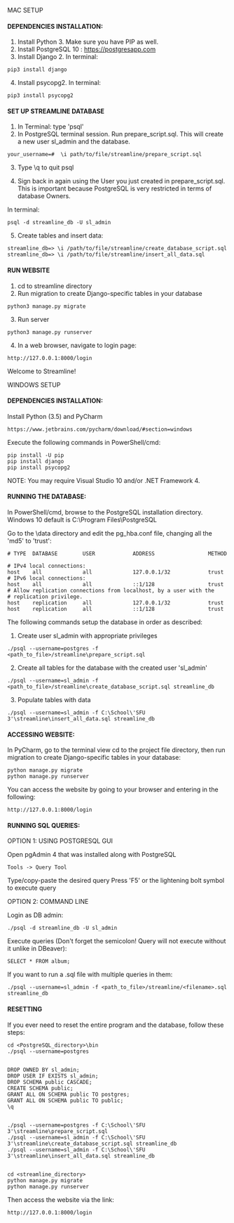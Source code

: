 MAC SETUP

####  DEPENDENCIES INSTALLATION:
1. Install Python 3. Make sure you have PIP as well.
2. Install PostgreSQL 10 : https://postgresapp.com
3. Install Django 2. In terminal:
```
pip3 install django
```
4. Install psycopg2. In terminal:
```
pip3 install psycopg2
```
####  SET UP STREAMLINE DATABASE

1. In Terminal: type 'psql'
2. In PostgreSQL terminal session. Run prepare_script.sql. This will create a new user sl_admin and the database. 
```
your_username=#  \i path/to/file/streamline/prepare_script.sql
```

3. Type \q to quit psql

4. Sign back in again using the User you just created in prepare_script.sql.
This is important because PostgreSQL is very restricted in terms of database Owners.

In terminal: 
```
psql -d streamline_db -U sl_admin
```

5. Create tables and insert data:
```
streamline_db=> \i /path/to/file/streamline/create_database_script.sql
streamline_db=> \i /path/to/file/streamline/insert_all_data.sql
```

####  RUN WEBSITE

1. cd to streamline directory
2. Run migration to create Django-specific tables in your database

```
python3 manage.py migrate
```

3. Run server
```
python3 manage.py runserver
```
4. In a web browser, navigate to login page:
```
http://127.0.0.1:8000/login
```
Welcome to Streamline!


WINDOWS SETUP

#### DEPENDENCIES INSTALLATION:

Install Python (3.5) and PyCharm
```
https://www.jetbrains.com/pycharm/download/#section=windows
```

Execute the following commands in PowerShell/cmd:
```
pip install -U pip
pip install django
pip install psycopg2
```

NOTE: You may require Visual Studio 10 and/or .NET Framework 4.



####  RUNNING THE DATABASE:

In PowerShell/cmd, browse to the PostgreSQL installation directory. 
Windows 10 default is C:\Program Files\PostgreSQL

Go to the \data directory and edit the pg_hba.conf file, changing all the 'md5' to 'trust':

```
# TYPE  DATABASE        USER            ADDRESS                 METHOD

# IPv4 local connections:
host    all             all             127.0.0.1/32            trust
# IPv6 local connections:
host    all             all             ::1/128                 trust
# Allow replication connections from localhost, by a user with the
# replication privilege.
host    replication     all             127.0.0.1/32            trust
host    replication     all             ::1/128                 trust
```

The following commands setup the database in order as described:

1. Create user sl_admin with appropriate privileges
```
./psql --username=postgres -f <path_to_file>/streamline\prepare_script.sql
```
2. Create all tables for the database with the created user 'sl_admin'
```
./psql --username=sl_admin -f <path_to_file>/streamline\create_database_script.sql streamline_db
```
3. Populate tables with data
```
./psql --username=sl_admin -f C:\School\'SFU 3'\streamline\insert_all_data.sql streamline_db
```


####  ACCESSING WEBSITE:

In PyCharm, go to the terminal view cd to the project file directory, then run migration to create Django-specific tables in your database:
```
python manage.py migrate
python manage.py runserver
```

You can access the website by going to your browser and entering in the following:
```
http://127.0.0.1:8000/login
```



####  RUNNING SQL QUERIES:


OPTION 1: USING POSTGRESQL GUI

Open pgAdmin 4 that was installed along with PostgreSQL
```
Tools -> Query Tool
```

Type/copy-paste the desired query
Press 'F5' or the lightening bolt symbol to execute query



OPTION 2: COMMAND LINE

Login as DB admin:
```
./psql -d streamline_db -U sl_admin
```

Execute queries (Don't forget the semicolon! Query will not execute without it unlike in DBeaver):
```
SELECT * FROM album;
```

If you want to run a .sql file with multiple queries in them:
```
./psql --username=sl_admin -f <path_to_file>/streamline/<filename>.sql streamline_db
```



####  RESETTING

If you ever need to reset the entire program and the database, follow these steps:

```
cd <PostgreSQL_directory>\bin
./psql --username=postgres


DROP OWNED BY sl_admin;
DROP USER IF EXISTS sl_admin;
DROP SCHEMA public CASCADE;
CREATE SCHEMA public;
GRANT ALL ON SCHEMA public TO postgres;
GRANT ALL ON SCHEMA public TO public;
\q


./psql --username=postgres -f C:\School\'SFU 3'\streamline\prepare_script.sql
./psql --username=sl_admin -f C:\School\'SFU 3'\streamline\create_database_script.sql streamline_db
./psql --username=sl_admin -f C:\School\'SFU 3'\streamline\insert_all_data.sql streamline_db


cd <streamline_directory>
python manage.py migrate
python manage.py runserver
```

Then access the website via the link:
```
http://127.0.0.1:8000/login
```
